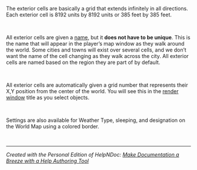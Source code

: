 # 

&nbsp;

The exterior cells are basically a grid that extends infinitely in all directions. Each exterior cell is 8192 units by 8192 units or 385 feet by 385 feet.

&nbsp;

All exterior cells are given a [name](<NamingCells.md>), but it **does not have to be unique**. This is the name that will appear in the player’s map window as they walk around the world. Some cities and towns will exist over several cells, and we don’t want the name of the cell changing as they walk across the city. All exterior cells are named based on the region they are part of by default.

&nbsp;

All exterior cells are automatically given a grid number that represents their X,Y position from the center of the world. You will see this in the [render window](<RenderWindow.md>) title as you select objects.

&nbsp;

Settings are also available for Weather Type, sleeping, and designation on the World Map using a colored border.

&nbsp;


***
_Created with the Personal Edition of HelpNDoc: [Make Documentation a Breeze with a Help Authoring Tool](<https://www.helpndoc.com/news-and-articles/2022-09-27-why-use-a-help-authoring-tool-instead-of-microsoft-word-to-produce-high-quality-documentation/>)_
